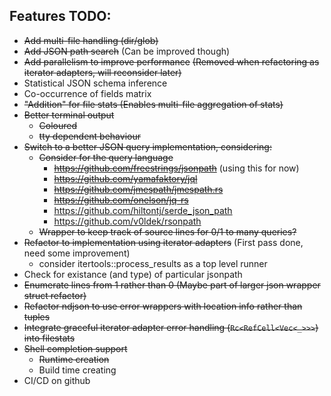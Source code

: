 ## Features TODO:
- ~~Add multi-file handling (dir/glob)~~
- ~~Add JSON path search~~ (Can be improved though)
- ~~Add parallelism to improve performance~~ ~~(Removed when refactoring as iterator adapters, will reconsider later)~~
- Statistical JSON schema inference
- Co-occurrence of fields matrix
- ~~"Addition" for file stats (Enables multi-file aggregation of stats)~~
- ~~Better terminal output~~
  - ~~Coloured~~
  - ~~tty dependent behaviour~~
- ~~Switch to a better JSON query implementation, considering:~~
  - ~~Consider for the query language~~
    - ~~https://github.com/freestrings/jsonpath~~ (using this for now)
    - ~~https://github.com/yamafaktory/jql~~
    - ~~https://github.com/jmespath/jmespath.rs~~
    - ~~https://github.com/onelson/jq-rs~~
    - https://github.com/hiltontj/serde_json_path
    - https://github.com/v0ldek/rsonpath
  - ~~Wrapper to keep track of source lines for 0/1 to many queries?~~
- ~~Refactor to implementation using iterator adapters~~ (First pass done, need some improvement)
  - consider itertools::process_results as a top level runner
- Check for existance (and type) of particular jsonpath
- ~~Enumerate lines from 1 rather than 0 (Maybe part of larger json wrapper struct refactor)~~
- ~~Refactor ndjson to use error wrappers with location info rather than tuples~~
- ~~Integrate graceful iterator adapter error handling (`Rc<RefCell<Vec<_>>>`) into filestats~~
- ~~Shell completion support~~
  - ~~Runtime creation~~
  - Build time creating
- CI/CD on github
